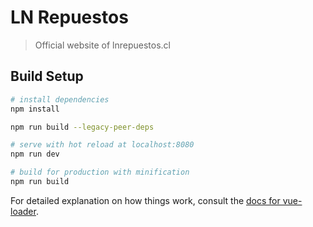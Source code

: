 # LN Repuestos

> Official website of lnrepuestos.cl

## Build Setup

``` bash
# install dependencies
npm install

npm run build --legacy-peer-deps

# serve with hot reload at localhost:8080
npm run dev

# build for production with minification
npm run build
```

For detailed explanation on how things work, consult the [docs for vue-loader](http://vuejs.github.io/vue-loader).
